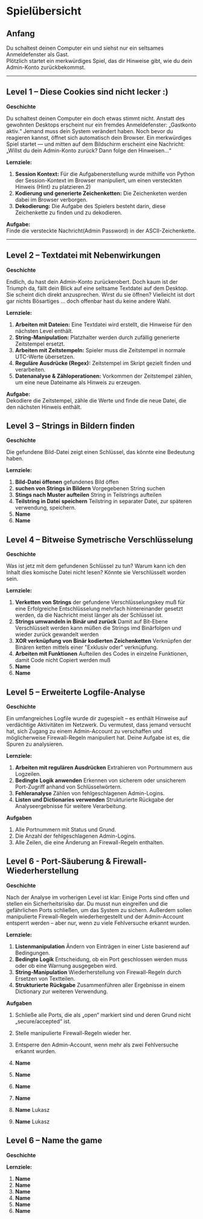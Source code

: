 # Spielübersicht

## Anfang
Du schaltest deinen Computer ein und siehst nur ein seltsames Anmeldefenster als Gast.  
Plötzlich startet ein merkwürdiges Spiel, das dir Hinweise gibt, wie du dein Admin-Konto zurückbekommst.

---

## Level 1 – Diese Cookies sind nicht lecker :)

**Geschichte**

Du schaltest deinen Computer ein doch etwas stimmt nicht.
Anstatt des gewohnten Desktops erscheint nur ein fremdes Anmeldefenster: „Gastkonto aktiv.“
Jemand muss dein System verändert haben.
Noch bevor du reagieren kannst, öffnet sich automatisch dein Browser.
Ein merkwürdiges Spiel startet — und mitten auf dem Bildschirm erscheint eine Nachricht:
„Willst du dein Admin-Konto zurück? Dann folge den Hinweisen…“


**Lernziele:**
1. **Session Kontext:** Für die Aufgabenerstellung wurde mithilfe von Python der Session-Kontext im Browser manipuliert, um einen versteckten Hinweis (Hint) zu platzieren.2)
2. **Kodierung und generierte Zeichenketten:** Die Zeichenketen werden dabei im Browser verborgen.
3. **Dekodierung:** Die Aufgabe des Spielers besteht darin, diese Zeichenkette zu finden und zu dekodieren.

**Aufgabe:**  
Finde die versteckte Nachricht(Admin Password) in der ASCII-Zeichenkette.

---

## Level 2 – Textdatei mit Nebenwirkungen

**Geschichte**

Endlich, du hast dein Admin-Konto zurückerobert.
Doch kaum ist der Triumph da, fällt dein Blick auf eine seltsame Textdatei auf dem Desktop.
Sie scheint dich direkt anzusprechen.
Wirst du sie öffnen?
Vielleicht ist dort gar nichts Bösartiges … doch offenbar hast du keine andere Wahl.


**Lernziele:**
1. **Arbeiten mit Dateien:** Eine Textdatei wird erstellt, die Hinweise für den nächsten Level enthält.  
2. **String-Manipulation:** Platzhalter werden durch zufällig generierte Zeitstempel ersetzt.  
3. **Arbeiten mit Zeitstempeln:** Spieler muss die Zeitstempel in normale UTC-Werte übersetzen.  
4. **Reguläre Ausdrücke (Regex):** Zeitstempel im Skript gezielt finden und verarbeiten.  
5. **Datenanalyse & Zähloperationen:** Vorkommen der Zeitstempel zählen, um eine neue Dateiname als Hinweis zu erzeugen.

**Aufgabe:**  
Dekodiere die Zeitstempel, zähle die Werte und finde die neue Datei, die den nächsten Hinweis enthält.

## Level 3 – Strings in Bildern finden

**Geschichte**

Die gefundene Bild-Datei zeigt einen Schlüssel, das könnte eine Bedeutung haben.

**Lernziele:**

1. **Bild-Datei öffenen** gefundenes Bild öffen
2. **suchen von Strings in Bildern** Vorgegebenen String suchen 
3. **Stings nach Muster aufteilen** String in Teilstrings aufteilen
4. **Teilstring in Datei speichern** Teilstring in separater Datei, zur späteren verwendung, speichern.
5. **Name**
6. **Name**

## Level 4 – Bitweise Symetrische Verschlüsselung

**Geschichte**

Was ist jetz mit dem gefundenen Schlüssel zu tun? Warum kann ich den Inhalt dies komische Datei nicht lesen? Könnte sie Verschlüsselt worden sein.

**Lernziele:**

1. **Verketten von Strings** der gefundene Verschlüsselungskey muß für eine Erfolgreiche Entschlüsselung mehrfach hintereinander gesetzt werden, da die Nachricht meist länger als der Schlüssel ist.
2. **Strings umwandeln in Binär und zurück** Damit auf Bit-Ebene Verschlüsselt werden kann müßen die Strings imd Binärfolgen und wieder zurück gewandelt werden
3. **XOR verknüpfung von Binär kodierten Zeichenketten** Verknüpfen der Binären ketten mittels einer "Exklusiv oder" verknüpfung.
4. **Arbeiten mit Funktionen** Aufteilen des Codes in einzelne Funktionen, damit Code nicht Copiert werden muß
5. **Name**
6. **Name**

## Level 5 – Erweiterte Logfile-Analyse

**Geschichte**

Ein umfangreiches Logfile wurde dir zugespielt – es enthält Hinweise auf verdächtige Aktivitäten im
Netzwerk. Du vermutest, dass jemand versucht hat, sich Zugang zu einem Admin-Account zu verschaffen
und möglicherweise Firewall-Regeln manipuliert hat. Deine Aufgabe ist es, die Spuren zu analysieren.

**Lernziele:**

1. **Arbeiten mit regulären Ausdrücken**  Extrahieren von Portnummern aus Logzeilen.
2. **Bedingte Logik anwenden**  Erkennen von sicherem oder unsicherem Port-Zugriff anhand von Schlüsselwörtern.
3. **Fehleranalyse**  Zählen von fehlgeschlagenen Admin-Logins.
4. **Listen und Dictionaries verwenden**  Strukturierte Rückgabe der Analyseergebnisse für weitere Verarbeitung.

**Aufgaben**

1. Alle Portnummern mit Status und Grund.
2. Die Anzahl der fehlgeschlagenen Admin-Logins.
3. Alle Zeilen, die eine Änderung an Firewall-Regeln enthalten.


## Level 6 - Port-Säuberung & Firewall-Wiederherstellung

**Geschichte**

Nach der Analyse im vorherigen Level ist klar: Einige Ports sind offen und stellen ein Sicherheitsrisiko dar. Du
musst nun eingreifen und die gefährlichen Ports schließen, um das System zu sichern. Außerdem sollen
manipulierte Firewall-Regeln wiederhergestellt und der Admin-Account entsperrt werden – aber nur, wenn zu
viele Fehlversuche erkannt wurden.

**Lernziele:**

1. **Listenmanipulation**  Ändern von Einträgen in einer Liste basierend auf Bedingungen.
2. **Bedingte Logik**  Entscheidung, ob ein Port geschlossen werden muss oder ob eine Warnung ausgegeben wird.
3. **String-Manipulation**  Wiederherstellung von Firewall-Regeln durch Ersetzen von Textteilen.
4. **Strukturierte Rückgabe**  Zusammenführen aller Ergebnisse in einem Dictionary zur weiteren Verwendung.

**Aufgaben**

1. Schließe alle Ports, die als „open“ markiert sind und deren Grund nicht „secure/accepted“ ist.
2. Stelle manipulierte Firewall-Regeln wieder her.
3. Entsperre den Admin-Account, wenn mehr als zwei Fehlversuche erkannt wurden.


1. **Name**
2. **Name**
3. **Name**
4. **Name**
5. **Name** Lukasz
6. **Name** Lukasz

## Level 6 – Name the game

**Geschichte**

**Lernziele:**

1. **Name**
2. **Name**
3. **Name**
4. **Name**
5. **Name**
6. **Name**
